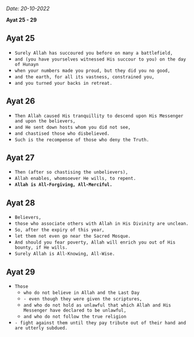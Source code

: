 *Date: 20-10-2022*

**Ayat 25 - 29**

## Ayat 25

- `Surely Allah has succoured you before on many a battlefield,`
- `and (you have yourselves witnessed His succour to you) on the day of Hunayn`
- `when your numbers made you proud, but they did you no good,`
- `and the earth, for all its vastness, constrained you,`
- `and you turned your backs in retreat.`

## Ayat 26

- `Then Allah caused His tranquillity to descend upon His Messenger and upon the believers,`
- `and He sent down hosts whom you did not see,`
- `and chastised those who disbelieved.`
- `Such is the recompense of those who deny the Truth.`

## Ayat 27

- `Then (after so chastising the unbelievers),`
- `Allah enables, whomsoever He wills, to repent.`
- **`Allah is All-Forgiving, All-Merciful.`**

## Ayat 28

- `Believers,`
- `those who associate others with Allah in His Divinity are unclean.`
- `So, after the expiry of this year,`
- `let them not even go near the Sacred Mosque.`
- `And should you fear poverty, Allah will enrich you out of His bounty, if He wills.`
- `Surely Allah is All-Knowing, All-Wise.`

## Ayat 29

- `Those`
  - `who do not believe in Allah and the Last Day`
  - `- even though they were given the scriptures,`
  - `and who do not hold as unlawful that which Allah and His Messenger have declared to be unlawful,`
  - `and who do not follow the true religion`
- `- fight against them until they pay tribute out of their hand and are utterly subdued.`